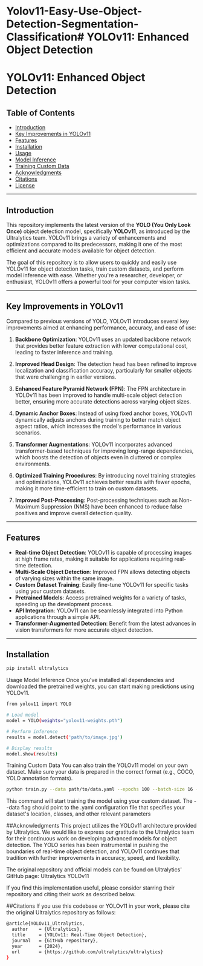 # Yolov11-Easy-Use-Object-Detection-Segmentation-Classification# YOLOv11: Enhanced Object Detection

# YOLOv11: Enhanced Object Detection

## Table of Contents

- [Introduction](#introduction)
- [Key Improvements in YOLOv11](#key-improvements-in-yolov11)
- [Features](#features)
- [Installation](#installation)
- [Usage](#usage)
- [Model Inference](#model-inference)
- [Training Custom Data](#training-custom-data)
- [Acknowledgments](#acknowledgments)
- [Citations](#citations)
- [License](#license)

---

## Introduction

This repository implements the latest version of the **YOLO (You Only Look Once)** object detection model, specifically **YOLOv11**, as introduced by the Ultralytics team. YOLOv11 brings a variety of enhancements and optimizations compared to its predecessors, making it one of the most efficient and accurate models available for object detection.

The goal of this repository is to allow users to quickly and easily use YOLOv11 for object detection tasks, train custom datasets, and perform model inference with ease. Whether you're a researcher, developer, or enthusiast, YOLOv11 offers a powerful tool for your computer vision tasks.

---

## Key Improvements in YOLOv11

Compared to previous versions of YOLO, YOLOv11 introduces several key improvements aimed at enhancing performance, accuracy, and ease of use:

1. **Backbone Optimization**: YOLOv11 uses an updated backbone network that provides better feature extraction with lower computational cost, leading to faster inference and training.

2. **Improved Head Design**: The detection head has been refined to improve localization and classification accuracy, particularly for smaller objects that were challenging in earlier versions.

3. **Enhanced Feature Pyramid Network (FPN)**: The FPN architecture in YOLOv11 has been improved to handle multi-scale object detection better, ensuring more accurate detections across varying object sizes.

4. **Dynamic Anchor Boxes**: Instead of using fixed anchor boxes, YOLOv11 dynamically adjusts anchors during training to better match object aspect ratios, which increases the model's performance in various scenarios.

5. **Transformer Augmentations**: YOLOv11 incorporates advanced transformer-based techniques for improving long-range dependencies, which boosts the detection of objects even in cluttered or complex environments.

6. **Optimized Training Procedures**: By introducing novel training strategies and optimizations, YOLOv11 achieves better results with fewer epochs, making it more time-efficient to train on custom datasets.

7. **Improved Post-Processing**: Post-processing techniques such as Non-Maximum Suppression (NMS) have been enhanced to reduce false positives and improve overall detection quality.

---

## Features

- **Real-time Object Detection**: YOLOv11 is capable of processing images at high frame rates, making it suitable for applications requiring real-time detection.
- **Multi-Scale Object Detection**: Improved FPN allows detecting objects of varying sizes within the same image.
- **Custom Dataset Training**: Easily fine-tune YOLOv11 for specific tasks using your custom datasets.
- **Pretrained Models**: Access pretrained weights for a variety of tasks, speeding up the development process.
- **API Integration**: YOLOv11 can be seamlessly integrated into Python applications through a simple API.
- **Transformer-Augmented Detection**: Benefit from the latest advances in vision transformers for more accurate object detection.

---

## Installation


```bash
pip install ultralytics

```

Usage
Model Inference
Once you've installed all dependencies and downloaded the pretrained weights, you can start making predictions using YOLOv11.
```bash
from yolov11 import YOLO

# Load model
model = YOLO(weights="yolov11-weights.pth")

# Perform inference
results = model.detect('path/to/image.jpg')

# Display results
model.show(results)
```


Training Custom Data
You can also train the YOLOv11 model on your own dataset. Make sure your data is prepared in the correct format (e.g., COCO, YOLO annotation formats).

```bash
python train.py --data path/to/data.yaml --epochs 100 --batch-size 16 --img-size 640
```
This command will start training the model using your custom dataset. The --data flag should point to the .yaml configuration file that specifies your dataset's location, classes, and other relevant parameters

##Acknowledgments
This project utilizes the YOLOv11 architecture provided by Ultralytics. We would like to express our gratitude to the Ultralytics team for their continuous work on developing advanced models for object detection. The YOLO series has been instrumental in pushing the boundaries of real-time object detection, and YOLOv11 continues that tradition with further improvements in accuracy, speed, and flexibility.

The original repository and official models can be found on Ultralytics' GitHub page: Ultralytics YOLOv11

If you find this implementation useful, please consider starring their repository and citing their work as described below.


##Citations
If you use this codebase or YOLOv11 in your work, please cite the original Ultralytics repository as follows:
```bash
@article{YOLOv11_Ultralytics,
  author    = {Ultralytics},
  title     = {YOLOv11: Real-Time Object Detection},
  journal   = {GitHub repository},
  year      = {2024},
  url       = {https://github.com/ultralytics/ultralytics}
}

```
